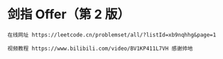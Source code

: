 # 剑指 Offer（第 2 版）

    在线网址 https://leetcode.cn/problemset/all/?listId=xb9nqhhg&page=1

    视频教程 https://www.bilibili.com/video/BV1KP411L7VH 感谢帅地


